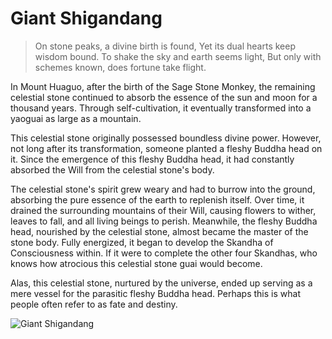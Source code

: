 # Giant Shigandang

> On stone peaks, a divine birth is found,
> Yet its dual hearts keep wisdom bound.
> To shake the sky and earth seems light,
> But only with schemes known, does fortune take flight.

In Mount Huaguo, after the birth of the Sage Stone Monkey, the remaining
celestial stone continued to absorb the essence of the sun and moon for a
thousand years. Through self-cultivation, it eventually transformed into a
yaoguai as large as a mountain.

This celestial stone originally possessed boundless divine power.
However, not long after its transformation, someone planted a fleshy
Buddha head on it. Since the emergence of this fleshy Buddha head, it had
constantly absorbed the Will from the celestial stone's body.

The celestial stone's spirit grew weary and had to burrow into the ground,
absorbing the pure essence of the earth to replenish itself. Over time, it
drained the surrounding mountains of their Will, causing flowers to
wither, leaves to fall, and all living beings to perish.
Meanwhile, the fleshy Buddha head, nourished by the celestial stone,
almost became the master of the stone body. Fully energized, it began to
develop the Skandha of Consciousness within. If it were to complete the
other four Skandhas, who knows how atrocious this celestial stone guai
would become.

Alas, this celestial stone, nurtured by the universe, ended up serving as a
mere vessel for the parasitic fleshy Buddha head. Perhaps this is what
people often refer to as fate and destiny.

![Giant Shigandang](/image-20240828220309866.png)